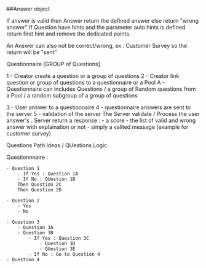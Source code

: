 ##Answer object

If answer is valid then Answer return the defined answer else return "wrong answer"
If Question have hints and the parameter auto hints is defined return first hint and remove the dedicated points.

An Answer can also not be correct/wrong, ex : Customer Survey so the return will be "sent"


Questionnaire [GROUP of Questions]




1 - Creator create a question or a group of questions 
2 - Creator link question or group of questions to a questionnaire or a Pool
    A -  Questionnaire can includes Questions / a group of Random questions from a Pool / a random subgroup of a group of questions

3 - User answer to a questionnaire 
4 - questionnaire answers are sent to the server
5 - validation of the server
    The Server validate / Process the user answer's . 
    Server return a response : 
    - a score
    - the list of valid and wrong answer with explaination or not
    - simply a valited message (example for customer survey)


Questions Path Ideas / QUestions Logic

Questionnnaire :


    - Question 1 
        - If Yes : Question 1A
        - If No : QUestion 1B
        Then Question 2C 
        Then Question 2D

    - Question 2
        - Yes
        - No

    - Question 3
        - Question 3A
        - Question 3B
            - If Yes : Question 3C
                - Question 3D
                - QUestion 3E
            - If No : Go to Question 4
    - Question 4
